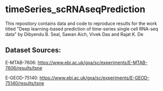 # timeSeries_scRNAseqPrediction
This repository contains data and code to reproduce results for the work titled "Deep learning-based prediction of time-series single cell RNA-seq data" by Dibyendu B. Seal, Sawan Aich, Vivek Das and Rajat K. De

Dataset Sources:
----------------
E-MTAB-7606: https://www.ebi.ac.uk/gxa/sc/experiments/E-MTAB-7606/results/tsne

E-GEOD-75140: https://www.ebi.ac.uk/gxa/sc/experiments/E-GEOD-75140/results/tsne

